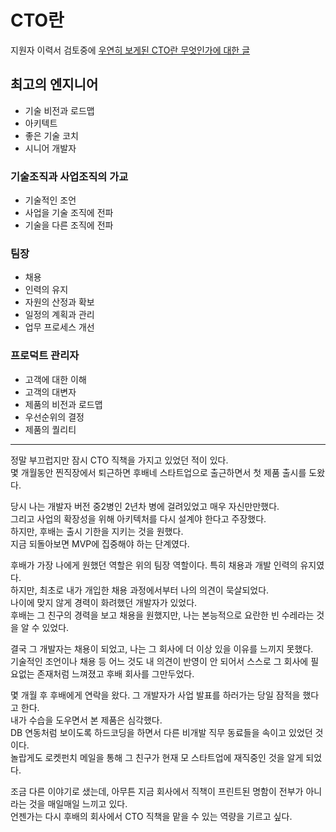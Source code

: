 # CTO란

지원자 이력서 검토중에 [우연히 보게된 CTO란 무엇인가에 대한 글](https://brunch.co.kr/@leehosung/40)  

## 최고의 엔지니어
- 기술 비전과 로드맵
- 아키텍트
- 좋은 기술 코치
- 시니어 개발자

### 기술조직과 사업조직의 가교
- 기술적인 조언
- 사업을 기술 조직에 전파
- 기술을 다른 조직에 전파
  
### 팀장
- 채용
- 인력의 유지
- 자원의 산정과 확보
- 일정의 계획과 관리
- 업무 프로세스 개선
  
### 프로덕트 관리자
- 고객에 대한 이해
- 고객의 대변자
- 제품의 비전과 로드맵
- 우선순위의 결정
- 제품의 퀄리티

--- 

정말 부끄럽지만 잠시 CTO 직책을 가지고 있었던 적이 있다.  
몇 개월동안 찐직장에서 퇴근하면 후배네 스타트업으로 출근하면서 첫 제품 출시를 도왔다.  

당시 나는 개발자 버전 중2병인 2년차 병에 걸려있었고 매우 자신만만했다.  
그리고 사업의 확장성을 위해 아키텍처를 다시 설계야 한다고 주장했다.  
하지만, 후배는 출시 기한을 지키는 것을 원했다.  
지금 되돌아보면 MVP에 집중해야 하는 단계였다.  

후배가 가장 나에게 원했던 역할은 위의 팀장 역할이다. 특히 채용과 개발 인력의 유지였다.  
하지만, 최초로 내가 개입한 채용 과정에서부터 나의 의견이 묵살되었다.  
나이에 맞지 않게 경력이 화려했던 개발자가 있었다.  
후배는 그 친구의 경력을 보고 채용을 원했지만, 나는 본능적으로 요란한 빈 수레라는 것을 알 수 있었다.  

결국 그 개발자는 채용이 되었고, 나는 그 회사에 더 이상 있을 이유를 느끼지 못했다.  
기술적인 조언이나 채용 등 어느 것도 내 의견이 반영이 안 되어서 스스로 그 회사에 필요없는 존재처럼 느껴졌고 후배 회사를 그만두었다.  

몇 개월 후 후배에게 연락을 왔다. 그 개발자가 사업 발표를 하러가는 당일 잠적을 했다고 한다.  
내가 수습을 도우면서 본 제품은 심각했다.  
DB 연동처럼 보이도록 하드코딩을 하면서 다른 비개발 직무 동료들을 속이고 있었던 것이다.  
놀랍게도 로켓펀치 메일을 통해 그 친구가 현재 모 스타트업에 재직중인 것을 알게 되었다.

조금 다른 이야기로 샜는데, 아무튼 지금 회사에서 직책이 프린트된 명함이 전부가 아니라는 것을 매일매일 느끼고 있다.  
언젠가는 다시 후배의 회사에서 CTO 직책을 맡을 수 있는 역량을 기르고 싶다.